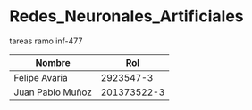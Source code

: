 # Redes_Neuronales_Artificiales
tareas ramo inf-477 

|Nombre| Rol|
|-----|-----|
|Felipe Avaria| 2923547-3 |    
|Juan Pablo Muñoz|  201373522-3|
